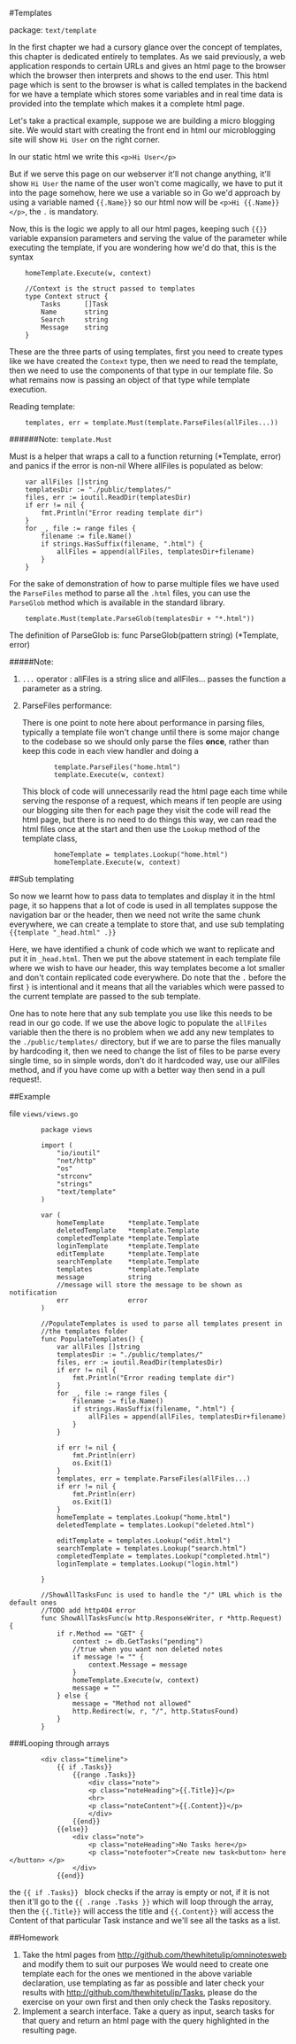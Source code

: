 #Templates

package: `text/template`

In the first chapter we had a cursory glance over the concept of templates, this chapter is dedicated entirely to templates.
As we said previously, a web application responds to certain URLs and gives an html page to the browser which the browser then
interprets and shows to the end user. This html page which is sent to the browser is what is called templates in the backend
for we have a template which stores some variables and in real time data is provided into the template which makes it a 
complete html page.

Let's take a practical example, suppose we are building a micro blogging site. We would start with creating the front end in html
our microblogging site will show `Hi User` on the right corner.

In our static html we write this `<p>Hi User</p>`

But if we serve this page on our webserver it'll not change anything, it'll show `Hi User` the name of the user won't come 
magically, we have to put it into the page somehow, here we use a variable so in Go we'd approach by using a variable named `{{.Name}}`
so our html now will be `<p>Hi {{.Name}}</p>`, the `.` is mandatory.

Now, this is the logic we apply to all our html pages, keeping such `{{}}` variable expansion parameters and serving the value of the 
parameter while executing the template, if you are wondering how we'd do that, this is the syntax

		homeTemplate.Execute(w, context)
		
		//Context is the struct passed to templates
		type Context struct {
			Tasks      []Task
			Name	   string
			Search     string
			Message    string
		}

These are the three parts of using templates, first you need to create types like we have created the `Context` type, then we need to read the template, 
then we need to use the components of that type in our template file. So what remains now is passing an object of that type while template execution.

Reading template:

		templates, err = template.Must(template.ParseFiles(allFiles...))

######Note: `template.Must`

Must is a helper that wraps a call to a function returning (*Template, error) and panics if the error is non-nil
Where allFiles is populated as below:

		var allFiles []string
		templatesDir := "./public/templates/"
		files, err := ioutil.ReadDir(templatesDir)
		if err != nil {
			fmt.Println("Error reading template dir")
		}
		for _, file := range files {
			filename := file.Name()
			if strings.HasSuffix(filename, ".html") {
				allFiles = append(allFiles, templatesDir+filename)
			}
		}

For the sake of demonstration of how to parse multiple files we have used the `ParseFiles` method to parse all the `.html` files, you can use the `ParseGlob`
method which is available in the standard library.

		template.Must(template.ParseGlob(templatesDir + "*.html"))

		
The definition of ParseGlob is:
		func ParseGlob(pattern string) (*Template, error)

#####Note: 
 1. `...` operator : allFiles is a string slice and allFiles... passes the function a parameter as a string.
 
 2. ParseFiles performance: 

    There is one point to note here about performance in parsing files, typically a template file won't change until there is some major change to the codebase
    so we should only parse the files **once**, rather than keep this code in each view handler and doing a 
    
    			template.ParseFiles("home.html")
    			template.Execute(w, context)
    	
    This block of code will unnecessarily read the html page each time while serving the response of a request, which means if ten people are using our blogging site
    then for each page they visit the code will read the html page, but there is no need to do things this way, we can read the html files once at the start and then
    use the `Lookup` method of the template class,
    
    			homeTemplate = templates.Lookup("home.html")
    			homeTemplate.Execute(w, context)


##Sub templating

So now we learnt how to pass data to templates and display it in the html page, it so happens that a lot of code is used in all templates
suppose the navigation bar or the header, then we need not write the same chunk everywhere, we can create a template to store that, and use sub templating ```{{template "_head.html" .}}```

Here, we have identified a chunk of code which we want to replicate and put it in `_head.html`. Then we put the above statement in each template 
file where we wish to have our header, this way templates become a lot smaller and don't contain replicated code everywhere. Do note that the `.` before the first `}` is intentional and it means that all the variables which were passed to the current template are passed to the sub template.

One has to note here that any sub template you use like this needs to be read in our go code. If we use the above logic to populate the `allFiles` variable then the 
there is no problem when we add any new templates to the  `./public/templates/` directory, but if we are to parse the files manually by hardcoding it, then we need
to change the list of files to be parse every single time, so in simple words, don't do it hardcoded way, use our allFiles method, and if you have come up with a better way
then send in a pull request!.

##Example

file `views/views.go`

			package views
			
			import (
				"io/ioutil"
				"net/http"
				"os"
				"strconv"
				"strings"
				"text/template"
			)
			
			var (
				homeTemplate      *template.Template
				deletedTemplate   *template.Template
				completedTemplate *template.Template
				loginTemplate	  *template.Template
				editTemplate      *template.Template
				searchTemplate    *template.Template
				templates         *template.Template
				message           string 
				//message will store the message to be shown as notification
				err               error
			)
			
			//PopulateTemplates is used to parse all templates present in
			//the templates folder
			func PopulateTemplates() {
				var allFiles []string
				templatesDir := "./public/templates/"
				files, err := ioutil.ReadDir(templatesDir)
				if err != nil {
					fmt.Println("Error reading template dir")
				}
				for _, file := range files {
					filename := file.Name()
					if strings.HasSuffix(filename, ".html") {
						allFiles = append(allFiles, templatesDir+filename)
					}
				}
			
				if err != nil {
					fmt.Println(err)
					os.Exit(1)
				}
				templates, err = template.ParseFiles(allFiles...)
				if err != nil {
					fmt.Println(err)
					os.Exit(1)
				}
				homeTemplate = templates.Lookup("home.html")
				deletedTemplate = templates.Lookup("deleted.html")
			
				editTemplate = templates.Lookup("edit.html")
				searchTemplate = templates.Lookup("search.html")
				completedTemplate = templates.Lookup("completed.html")
				loginTemplate = templates.Lookup("login.html")
			
			}
			
			//ShowAllTasksFunc is used to handle the "/" URL which is the default ones
			//TODO add http404 error
			func ShowAllTasksFunc(w http.ResponseWriter, r *http.Request) {
				if r.Method == "GET" {
					context := db.GetTasks("pending") 
					//true when you want non deleted notes
					if message != "" {
						context.Message = message
					}
					homeTemplate.Execute(w, context)
					message = ""
				} else {
					message = "Method not allowed"
					http.Redirect(w, r, "/", http.StatusFound)
				}
			}

###Looping through arrays

			<div class="timeline">
				{{ if .Tasks}} 
					{{range .Tasks}}
						<div class="note">
						<p class="noteHeading">{{.Title}}</p>
						<hr>
						<p class="noteContent">{{.Content}}</p>
						</div>
					{{end}} 
				{{else}}
					<div class="note">
						<p class="noteHeading">No Tasks here</p>
						<p class="notefooter">Create new task<button> here </button> </p>
					</div>
				{{end}}

the `{{ if .Tasks}} ` block checks if the array is empty or not, if it is not then it'll go to the `{{ .range .Tasks }}` which will loop through
the array, then the `{{.Title}}` will access the title and `{{.Content}}` will access the Content of that particular Task instance and 
we'll see all the tasks as a list.

##Homework
1. Take the html pages from http://github.com/thewhitetulip/omninotesweb and modify them to suit our purposes
	We would need to create one template each for the ones we mentioned in the above variable declaration, use templating as far
	as possible and later check your results with http://github.com/thewhitetulip/Tasks, please do the exercise on your own first 
	and then only check the Tasks repository.
2. 	Implement a search interface. Take a query as input, search tasks for that query and return an html page with 
	the query highlighted in the resulting page.
